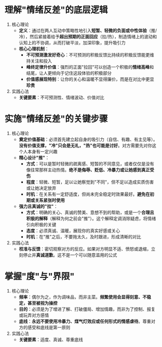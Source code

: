 # 理解"情绪反差"的底层逻辑
1. 核心理论
	- **定义**：通过在两人互动中策略性地引入**短暂、轻微的负面或中性体验**（推/冷），然后紧接着给予**超出预期的正面回应**（拉/热），制造情绪上的波动和认知上的不协调，从而打破平淡，加深印象，提升吸引力
	- **核心心理机制**：
		- **不可预测激发好奇心**：不可预测的积极反馈比持续的积极反馈能更维持关注和投入
		- **峰终定律升价值**：强烈的正面"拉回"可以创造一个积极的**情绪高峰**和结尾，让人更倾向于记住这段体验的积极部分
		- **价值感展现特别**：让你的关心和温暖不显得廉价，而是在对比中更显**珍贵**
2. 实践心法
	- **关键要素**：不可预测性、情绪波动、价值对比

# 实施"情绪反差"的关键步骤
1. 核心理论
	- **奠定价值基础**：必须首先建立起自身的吸引力（自信、有趣、有主见等）。**没有价值支撑，"冷"只会是无礼，"热"也可能是讨好**。对方需要先对你这个人本身有一定兴趣
	- **精心设计"推"**：
		- **方式**：可以是暂时轻微的疏离感、短暂的不同意见，或者仅仅是没有像往常那样主动热情。**绝不是侮辱、贬低、冷暴力或让她感到真正受伤**
		- **程度**：轻微、短暂，足以让她察觉到"不同"，但不足以造成实质伤害或让她决定放弃
		- **时机**：在关系有一定舒适度，但尚未完全稳定时效果最好。**避免在初期或关系紧张时使用**
	- **强力且真诚的"拉"**：
		- **方式**：明确的关心、真诚的赞美、意想不到的帮助，或是一个**合理且积极的解释**（解释为何之前会"推"）。这个解释定调消除疑虑，将情绪引向积极的关键
		- **态度**：必须真诚、温暖，展现你的真实好感或关心
		- **时机**：在"推"之后，不要拖太久，及时跟进，形成清晰的对比
2. 实践心法
	- **校准与反馈**：密切观察对方的反应。如果对方明显不适、愤怒或退缩，立刻停止并**真诚道歉**。这不是一个可以随意滥用的公式

# 掌握"度"与"界限"
1. 核心理论
	- **频率**：偶尔为之，作为调味品，而非主菜。**频繁使用会显得刻意、不稳定，甚至被视为操控**
	- **目的**：必须是为了增进了解、打破僵局、增加情趣，而非为了控制、报复或玩弄对方感情
	- **底线**：**永远不要使用冷暴力、煤气灯效应或任何形式的情感虐待**。尊重对方的感受和底线是第一原则
2. 实践心法
	- **关键要素**：适度、真诚、尊重底线 